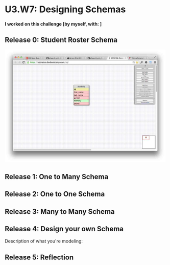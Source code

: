 # U3.W7: Designing Schemas


#### I worked on this challenge [by myself, with: ]


## Release 0: Student Roster Schema
![Student Roster](../imgs/1_student_roster.jpg)


## Release 1: One to Many Schema
<!-- display your image inline here -->


## Release 2: One to One Schema
<!-- display your image inline here -->


## Release 3: Many to Many Schema
<!-- display your image inline here -->


## Release 4: Design your own Schema
Description of what you're modeling:

<!-- display your one-to-one image inline here -->
<!-- display your many-to-many image inline here -->

## Release 5: Reflection
